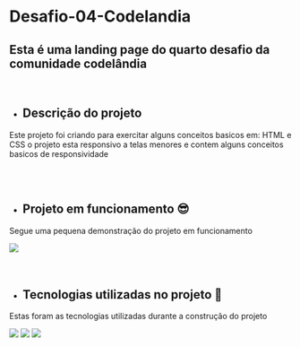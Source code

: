 # Desafio-04-Codelandia


## Esta é uma landing page do quarto desafio da comunidade codelândia 
<br>

- <h2 align="left">Descrição do projeto</h2>

<p align="left">Este projeto foi criando para exercitar alguns conceitos basicos em: HTML e CSS 
o projeto  esta responsivo a telas menores e contem alguns conceitos basicos de responsividade
 </p>
<br>
<br>

- <h2 align="left">Projeto em funcionamento 😎</h2>

<p align="left">Segue uma pequena demonstração do projeto em funcionamento</p>

  <div align="left">
  <img src="https://github.com/Lucas8901/DESAFIO-2---CODELANDIA/blob/main/gif/bandicam%202022-08-24%2017-36-41-252.gif"/>
  </div>


<br>
<br>

- <h2 align="left"> Tecnologias utilizadas no projeto 🤯</h2>

<p align="left">Estas foram as tecnologias utilizadas durante a construção do projeto</p>

<div align="left">
  <img src="https://img.shields.io/badge/HTML5-E34F26?style=for-the-badge&logo=html5&logoColor=white"/>
  <img src="https://img.shields.io/badge/CSS3-1572B6?style=for-the-badge&logo=css3&logoColor=white"/>
  <img src="https://img.shields.io/badge/JavaScript-F7DF1E?style=for-the-badge&logo=javascript&logoColor=black"/>
</div>
<br>
